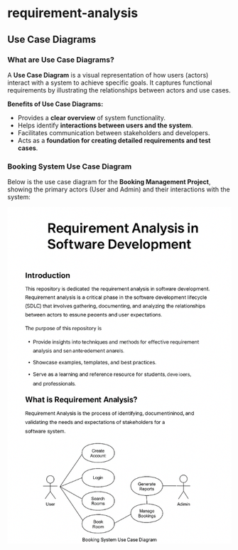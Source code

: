 # requirement-analysis
## Use Case Diagrams

### What are Use Case Diagrams?
A **Use Case Diagram** is a visual representation of how users (actors) interact with a system to achieve specific goals. It captures functional requirements by illustrating the relationships between actors and use cases.

**Benefits of Use Case Diagrams:**
- Provides a **clear overview** of system functionality.  
- Helps identify **interactions between users and the system**.  
- Facilitates communication between stakeholders and developers.  
- Acts as a **foundation for creating detailed requirements and test cases**.  

### Booking System Use Case Diagram
Below is the use case diagram for the **Booking Management Project**, showing the primary actors (User and Admin) and their interactions with the system:

![Booking System Use Case Diagram](alx-booking-uc.png)

